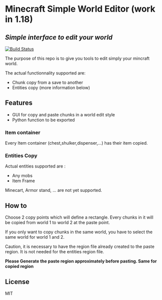 # Minecraft Simple World Editor (work in 1.18)
## _Simple interface to edit your world_

[![Build Status](https://travis-ci.org/joemccann/dillinger.svg?branch=master)](https://travis-ci.org/joemccann/dillinger)

The purpose of this repo is to give you tools to edit simply your mincraft world.

The actual functionnality supported are:
- Chunk copy from a save to another
- Entities copy (more information below)


## Features

- GUI for copy and paste chunks in a world edit style
- Python function to be exported

### Item container
Every Item container (chest,shulker,dispenser,...) has their item copied.

### Entities Copy
Actual entities supported are :
- Any mobs
- Item Frame

Minecart, Armor stand, ... are not yet supported.

## How to

Choose 2 copy points which will define a rectangle. Every chunks in it will be copied from world 1 to world 2 at the paste point. 

If you only want to copy chunks in the same world, you have to select the same world for world 1 and 2.

Caution, it is necessary to have the region file already created to the paste region. It is not needed for the entities region file.

**Please Generate the paste region approximately before pasting. Same for copied region**

##

## License

MIT


[//]: # (These are reference links used in the body of this note and get stripped out when the markdown processor does its job. There is no need to format nicely because it shouldn't be seen. Thanks SO - http://stackoverflow.com/questions/4823468/store-comments-in-markdown-syntax)

   [dill]: <https://github.com/joemccann/dillinger>
   [git-repo-url]: <https://github.com/joemccann/dillinger.git>
   [john gruber]: <http://daringfireball.net>
   [df1]: <http://daringfireball.net/projects/markdown/>
   [markdown-it]: <https://github.com/markdown-it/markdown-it>
   [Ace Editor]: <http://ace.ajax.org>
   [node.js]: <http://nodejs.org>
   [Twitter Bootstrap]: <http://twitter.github.com/bootstrap/>
   [jQuery]: <http://jquery.com>
   [@tjholowaychuk]: <http://twitter.com/tjholowaychuk>
   [express]: <http://expressjs.com>
   [AngularJS]: <http://angularjs.org>
   [Gulp]: <http://gulpjs.com>

   [PlDb]: <https://github.com/joemccann/dillinger/tree/master/plugins/dropbox/README.md>
   [PlGh]: <https://github.com/joemccann/dillinger/tree/master/plugins/github/README.md>
   [PlGd]: <https://github.com/joemccann/dillinger/tree/master/plugins/googledrive/README.md>
   [PlOd]: <https://github.com/joemccann/dillinger/tree/master/plugins/onedrive/README.md>
   [PlMe]: <https://github.com/joemccann/dillinger/tree/master/plugins/medium/README.md>
   [PlGa]: <https://github.com/RahulHP/dillinger/blob/master/plugins/googleanalytics/README.md>
